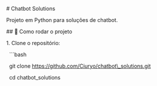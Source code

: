 \# Chatbot Solutions



Projeto em Python para soluções de chatbot.



\## 🚀 Como rodar o projeto



1\. Clone o repositório:

&nbsp;  ```bash

&nbsp;  git clone https://github.com/Ciuryo/chatbot\_solutions.git

&nbsp;  cd chatbot\_solutions



